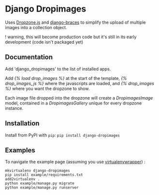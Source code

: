 # Django Dropimages #
Uses [Dropzone.js](http://www.dropzonejs.com/) and [django-braces](https://github.com/brack3t/django-braces) to simplify the upload of multiple images into a collection object.

! warning, this will become production code but it's still in its early development (code isn't packaged yet)

## Documentation
Add 'django_dropimages' to the list of installed apps.

Add *{% load drop_images %}* at the start of the template, *{% drop_images_js %}* where the javascripts are loaded,
and *{% drop_images  %}* where you want the dropzone to show.

Each image file dropped into the dropzone will create a *DropimagesImage* model, contained in a *DropimagesGallery* unique for every dropzone instance.

## Installation
Install from PyPI with `pip`:
`pip install django-dropimages`

## Examples
To navigate the example page (assuming you use [virtualenvwrapper](https://pypi.python.org/pypi/virtualenvwrapper)) :

    mkvirtualenv django-dropimages
    pip install example/requirements.txt
    add2virtualenv .
    python example/manage.py migrate
    python example/manage.py runserver